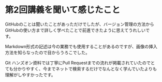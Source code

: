 # 第2回講義を聞いて感じたこと

GitHubのことは聞いたことがあっただけでしたが、バージョン管理の方法からGitHubの使い方まで詳しく学べたことで前進できたように思えてうれしいです。

Markdown形式の記述は今の業務でも使用することがあるのですが、画像の挿入方法を知らなったので目からうろこでした。

Git ハンズオン資料では丁寧にPull Requestまでの流れが掲載されていたのでとても分かりやすく、今までネットで検索するだけでなんとなく学んでいたよりも理解がしやすかったです。